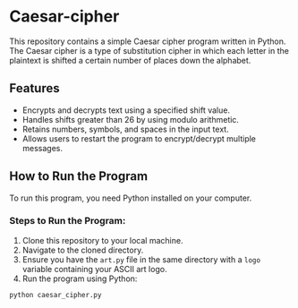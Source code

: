 # Caesar-cipher
This repository contains a simple Caesar cipher program written in Python. The Caesar cipher is a type of substitution cipher in which each letter in the plaintext is shifted a certain number of places down the alphabet.

## Features

- Encrypts and decrypts text using a specified shift value.
- Handles shifts greater than 26 by using modulo arithmetic.
- Retains numbers, symbols, and spaces in the input text.
- Allows users to restart the program to encrypt/decrypt multiple messages.

## How to Run the Program

To run this program, you need Python installed on your computer.

### Steps to Run the Program:

1. Clone this repository to your local machine.
2. Navigate to the cloned directory.
3. Ensure you have the `art.py` file in the same directory with a `logo` variable containing your ASCII art logo.
4. Run the program using Python:

```bash
python caesar_cipher.py
